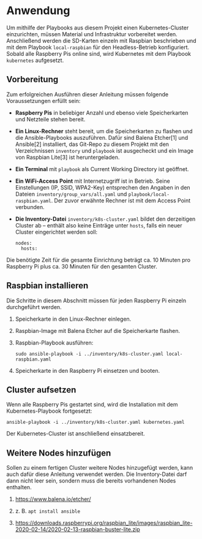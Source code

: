 # Anwendung

Um mithilfe der Playbooks aus diesem Projekt einen Kubernetes-Cluster
einzurichten, müssen Material und Infrastruktur vorbereitet werden.
Anschließend werden die SD-Karten einzeln mit Raspbian beschrieben und mit dem
Playbook `local-raspbian` für den Headless-Betrieb konfiguriert.
Sobald alle Raspberry Pis online sind, wird Kubernetes mit dem Playbook
`kubernetes` aufgesetzt.

## Vorbereitung

Zum erfolgreichen Ausführen dieser Anleitung müssen folgende
Voraussetzungen erfüllt sein:

  - **Raspberry Pis** in beliebiger Anzahl und ebenso viele
    Speicherkarten und Netzteile stehen bereit.

  - **Ein Linux-Rechner** steht bereit, um die Speicherkarten zu flashen
    und die Ansible-Playbooks auszuführen. Dafür sind Balena Etcher\[1\]
    und Ansible\[2\] installiert, das Git-Repo zu diesem Projekt mit den
    Verzeichnissen `inventory` und `playbook` ist ausgecheckt und ein
    Image von Raspbian Lite\[3\] ist heruntergeladen.

  - **Ein Terminal** mit `playbook` als Current Working Directory ist
    geöffnet.

  - **Ein WiFi-Access Point** mit Internetzugriff ist in Betrieb. Seine
    Einstellungen (IP, SSID, WPA2-Key) entsprechen den Angaben in den
    Dateien `inventory/group_vars/all.yaml` und
    `playbook/local-raspbian.yaml`. Der zuvor erwähnte Rechner ist
    mit dem Access Point verbunden.

  - **Die Inventory-Datei** `inventory/k8s-cluster.yaml` bildet den
    derzeitigen Cluster ab – enthält also keine Einträge unter `hosts`,
    falls ein neuer Cluster eingerichtet werden soll:
    
        nodes:
          hosts:

Die benötigte Zeit für die gesamte Einrichtung beträgt ca. 10
Minuten pro Raspberry Pi plus ca. 30 Minuten für den gesamten
Cluster.

## Raspbian installieren

Die Schritte in diesem Abschnitt müssen für jeden Raspberry Pi einzeln
durchgeführt werden.

1.  Speicherkarte in den Linux-Rechner einlegen.

2.  Raspbian-Image mit Balena Etcher auf die Speicherkarte flashen.

3.  Raspbian-Playbook ausführen:
    
        sudo ansible-playbook -i ../inventory/k8s-cluster.yaml local-raspbian.yaml

4.  Speicherkarte in den Raspberry Pi einsetzen und booten.

## Cluster aufsetzen

Wenn alle Raspberry Pis gestartet sind, wird die Installation mit dem
Kubernetes-Playbook fortgesetzt:

    ansible-playbook -i ../inventory/k8s-cluster.yaml kubernetes.yaml

Der Kubernetes-Cluster ist anschließend einsatzbereit.

## Weitere Nodes hinzufügen

Sollen zu einem fertigen Cluster weitere Nodes hinzugefügt werden, kann auch dafür diese Anleitung verwendet werden. Die Inventory-Datei darf dann nicht leer sein, sondern muss die bereits vorhandenen Nodes enthalten.

1.  <https://www.balena.io/etcher/>

2.  z. B. `apt install ansible`

3.  <https://downloads.raspberrypi.org/raspbian_lite/images/raspbian_lite-2020-02-14/2020-02-13-raspbian-buster-lite.zip>